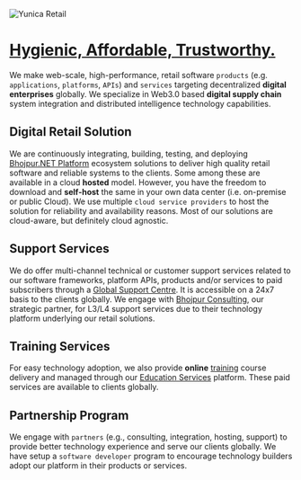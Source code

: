 ![Yunica Retail](https://3.bp.blogspot.com/-aBiofK0W8pE/XZs7d1FWbpI/AAAAAAAABtU/XYjmd5zon10HvBylakY-yuiHEBk_pgS4QCK4BGAYYCw/s1600/yunica-retail.png)

# [Hygienic, Affordable, Trustworthy.](https://www.yunica.co.in)

We make web-scale, high-performance, retail software `products` (e.g. `applications`, `platforms`, `APIs`) and `services`
targeting decentralized **digital enterprises** globally. We specialize in Web3.0 based **digital supply chain**  system
integration and distributed intelligence technology capabilities.

## Digital Retail Solution

We are continuously integrating, building, testing, and deploying [Bhojpur.NET Platform](https://github.com/bhojpur/platform)
ecosystem solutions to deliver high quality retail software and reliable systems to the clients. Some among these are available
in a cloud __hosted__ model. However, you have the freedom to download and __self-host__ the same in your own data center (i.e.
on-premise or public Cloud). We use multiple `cloud service providers` to host the solution for reliability and availability
reasons. Most of our solutions are cloud-aware, but definitely cloud agnostic.

## Support Services

We do offer multi-channel technical or customer support services related to our software frameworks, platform APIs, products
and/or services to paid subscribers through a [Global Support Centre](https://desk.yunica.co.in). It is accessible on a 24x7
basis to the clients globally. We engage with [Bhojpur Consulting](https://www.bhojpur-consulting.com), our strategic partner,
for L3/L4 support services due to their technology platform underlying our retail solutions.

## Training Services

For easy technology adoption, we also provide __online__ [training](https://show.yunica.co.in) course delivery and managed
through our [Education Services](https://education.yunica.co.in) platform. These paid services are available to clients globally.

## Partnership Program

We engage with `partners` (e.g., consulting, integration, hosting, support) to provide better technology experience and serve
our clients globally. We have setup a `software developer` program to encourage technology builders adopt our platform in their
products or services.
